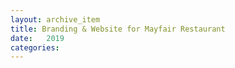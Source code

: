 ```yaml
---
layout: archive_item
title: Branding & Website for Mayfair Restaurant
date:   2019
categories: 
---
```




